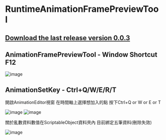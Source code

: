 # RuntimeAnimationFramePreviewTool 
## [Download the last release version 0.0.3](https://github.com/L1247/rStarArtTools/releases/download/0.0.3/rStarTools.unitypackage)
## AnimationFramePreviewTool - Window Shortcut F12
![image](https://github.com/L1247/rStarArtTools/blob/master/Screenshots/AnimationFramePreviewTool.gif?raw=true)

## AnimationSetKey - Ctrl+Q/W/E/R/T 
開啟AnimationEditor視窗
在時間軸上選擇想加入的點 按下Ctrl+Q or W or E or T

![image](https://github.com/L1247/rStarArtTools/blob/0.0.3/Screenshots/SetKeyShortcuts.png?raw=true)
![image](https://github.com/L1247/rStarArtTools/blob/0.0.3/Screenshots/SetKey.gif?raw=true)

關於亂數資料數值在ScriptableObject資料夾內
目前綁定五筆資料(刪除失效)

![image](https://user-images.githubusercontent.com/12491092/110242476-551ecf00-7f91-11eb-9b7b-68c1f57b82a2.png)

